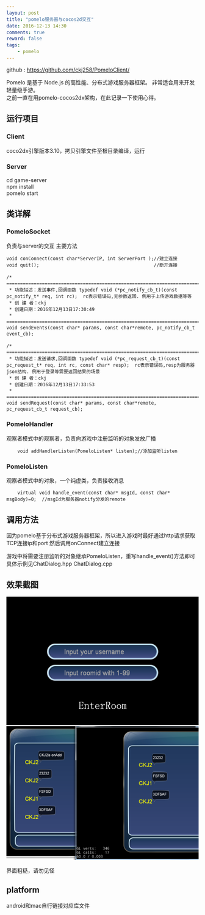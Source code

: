 ```yaml
---
layout: post
title: "pomelo服务器与cocos2d交互"
date: 2016-12-13 14:30
comments: true
reward: false
tags: 
	- pomelo
---
```

github : https://github.com/ckj258/PomeloClient/

Pomelo 是基于 Node.js 的高性能、分布式游戏服务器框架。
非常适合用来开发轻量级手游。    
之前一直在用pomelo-cocos2dx架构，在此记录一下使用心得。  

<!-- more -->

## 运行项目

### Client 

coco2dx引擎版本3.10，拷贝引擎文件至根目录编译，运行  

### Server

cd game-server</br>
npm install</br>
pomelo start</br>


## 类详解

### PomeloSocket
负责与server的交互
主要方法
```
void conConnect(const char*ServerIP, int ServerPort	);//建立连接
void quit();										  //断开连接

/* ==============================================================================
 * 功能描述：发送事件,回调函数 typedef void (*pc_notify_cb_t)(const pc_notify_t* req, int rc);  rc表示错误码,无参数返回. 例用于上传游戏数据等等
 * 创 建 者：ckj
 * 创建日期：2016年12月13日17:30:49
 * ==============================================================================*/
void sendEvents(const char* params, const char*remote, pc_notify_cb_t event_cb);

/* ==============================================================================
 * 功能描述：发送请求,回调函数 typedef void (*pc_request_cb_t)(const pc_request_t* req, int rc, const char* resp);  rc表示错误码,resp为服务器json结构. 例用于登录等需要返回结果的场景  
 * 创 建 者：ckj
 * 创建日期：2016年12月13日17:33:53
 * ==============================================================================*/
void sendRequest(const char* params, const char*remote, pc_request_cb_t request_cb);
```


### PomeloHandler
观察者模式中的观察者，负责向游戏中注册监听的对象发放广播
```
	void addHandlerListen(PomeloListen* listen);//添加监听listen
```
### PomeloListen
观察者模式中的对象，一个纯虚类，负责接收消息
```
	virtual void handle_event(const char* msgId, const char* msgBody)=0;  //msgId为服务器notify分发的remote
```

## 调用方法
因为pomelo基于分布式游戏服务器框架，所以进入游戏时最好通过http请求获取TCP连接ip和port
然后调用onConnect建立连接

游戏中将需要注册监听的对象继承PomeloListen，重写handle_event()方法即可  
具体示例见ChatDialog.hpp ChatDialog.cpp

## 效果截图
![](/assets/image/pomelo_screenshot1.png)  
![](/assets/image/pomelo_screenshot2.png)  


界面粗糙，请勿见怪

## platform

android和mac自行链接对应库文件





